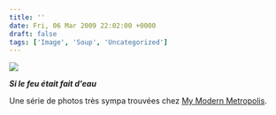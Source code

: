 ```yaml
---
title: ''
date: Fri, 06 Mar 2009 22:02:00 +0000
draft: false
tags: ['Image', 'Soup', 'Uncategorized']
---
```


![](https://madd0.files.wordpress.com/2009/03/rcxxgaq0nkqyje1eegpjyq45o1_1280.jpg)

**_Si le feu était fait d'eau_**

Une série de photos très sympa trouvées chez [My Modern Metropolis](http://www.mymodernmet.com/profiles/blogs/if-fire-was-made-of-water4).